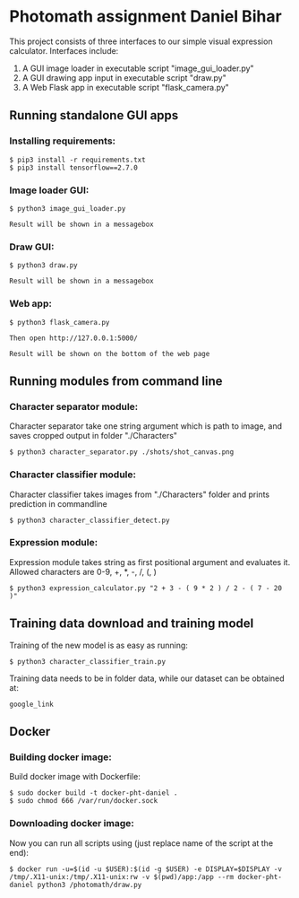 # Photomath assignment Daniel Bihar

This project consists of three interfaces to our simple visual expression calculator. 
Interfaces include:
1) A GUI image loader in executable script "image_gui_loader.py"
2) A GUI drawing app input in executable script "draw.py"
3) A Web Flask app in executable script "flask_camera.py"

## Running standalone GUI apps

### Installing requirements:

	$ pip3 install -r requirements.txt
	$ pip3 install tensorflow==2.7.0
	
### Image loader GUI:

	$ python3 image_gui_loader.py
	
	Result will be shown in a messagebox

### Draw GUI:

	$ python3 draw.py
	
	Result will be shown in a messagebox

### Web app:

	$ python3 flask_camera.py
	
	Then open http://127.0.0.1:5000/
	
	Result will be shown on the bottom of the web page
	
## Running modules from command line

### Character separator module:

Character separator take one string argument which is path to image, and saves cropped output in folder "./Characters"

	$ python3 character_separator.py ./shots/shot_canvas.png
	
### Character classifier module:

Character classifier takes images from "./Characters" folder and prints prediction in commandline

	$ python3 character_classifier_detect.py

### Expression module:

Expression module takes string as first positional argument and evaluates it. Allowed characters are 0-9, +, *, -, /, (, )

	$ python3 expression_calculator.py "2 + 3 - ( 9 * 2 ) / 2 - ( 7 - 20 )"

## Training data download and training model
Training of the new model is as easy as running:
	
	$ python3 character_classifier_train.py
	
Training data needs to be in folder data, while our dataset can be obtained at:

	google_link

## Docker

### Building docker image:
Build docker image with Dockerfile:

	$ sudo docker build -t docker-pht-daniel .
	$ sudo chmod 666 /var/run/docker.sock
	
### Downloading docker image:

	
	
Now you can run all scripts using (just replace name of the script at the end):
	
	$ docker run -u=$(id -u $USER):$(id -g $USER) -e DISPLAY=$DISPLAY -v /tmp/.X11-unix:/tmp/.X11-unix:rw -v $(pwd)/app:/app --rm docker-pht-daniel python3 /photomath/draw.py
